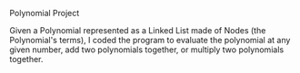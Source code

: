Polynomial Project

Given a Polynomial represented as a Linked List made of Nodes (the Polynomial's terms), I coded the program to evaluate the polynomial at any given number, add two polynomials together, or multiply two polynomials together. 
